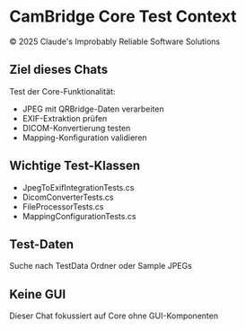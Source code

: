 # CamBridge Core Test Context
© 2025 Claude's Improbably Reliable Software Solutions

## Ziel dieses Chats
Test der Core-Funktionalität:
- JPEG mit QRBridge-Daten verarbeiten
- EXIF-Extraktion prüfen
- DICOM-Konvertierung testen
- Mapping-Konfiguration validieren

## Wichtige Test-Klassen
- JpegToExifIntegrationTests.cs
- DicomConverterTests.cs
- FileProcessorTests.cs
- MappingConfigurationTests.cs

## Test-Daten
Suche nach TestData Ordner oder Sample JPEGs

## Keine GUI
Dieser Chat fokussiert auf Core ohne GUI-Komponenten
